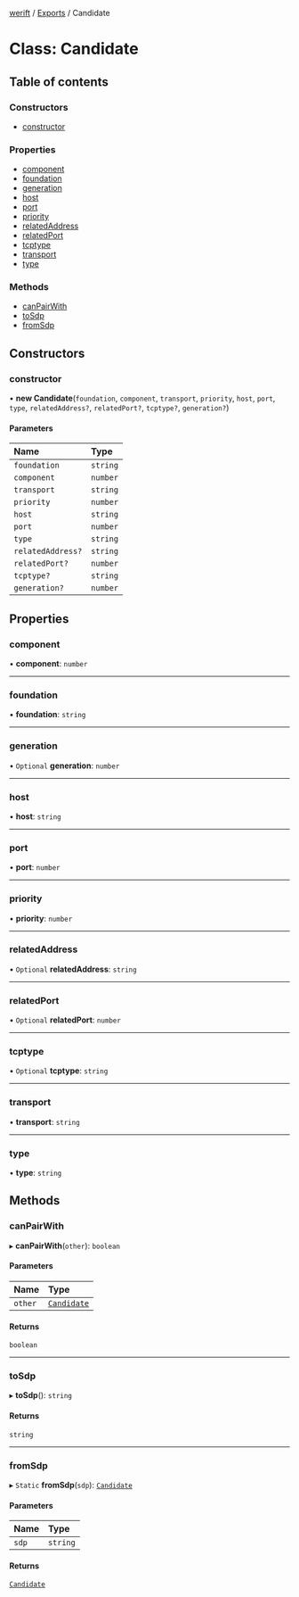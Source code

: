 [werift](../README.md) / [Exports](../modules.md) / Candidate

# Class: Candidate

## Table of contents

### Constructors

- [constructor](Candidate.md#constructor)

### Properties

- [component](Candidate.md#component)
- [foundation](Candidate.md#foundation)
- [generation](Candidate.md#generation)
- [host](Candidate.md#host)
- [port](Candidate.md#port)
- [priority](Candidate.md#priority)
- [relatedAddress](Candidate.md#relatedaddress)
- [relatedPort](Candidate.md#relatedport)
- [tcptype](Candidate.md#tcptype)
- [transport](Candidate.md#transport)
- [type](Candidate.md#type)

### Methods

- [canPairWith](Candidate.md#canpairwith)
- [toSdp](Candidate.md#tosdp)
- [fromSdp](Candidate.md#fromsdp)

## Constructors

### constructor

• **new Candidate**(`foundation`, `component`, `transport`, `priority`, `host`, `port`, `type`, `relatedAddress?`, `relatedPort?`, `tcptype?`, `generation?`)

#### Parameters

| Name | Type |
| :------ | :------ |
| `foundation` | `string` |
| `component` | `number` |
| `transport` | `string` |
| `priority` | `number` |
| `host` | `string` |
| `port` | `number` |
| `type` | `string` |
| `relatedAddress?` | `string` |
| `relatedPort?` | `number` |
| `tcptype?` | `string` |
| `generation?` | `number` |

## Properties

### component

• **component**: `number`

___

### foundation

• **foundation**: `string`

___

### generation

• `Optional` **generation**: `number`

___

### host

• **host**: `string`

___

### port

• **port**: `number`

___

### priority

• **priority**: `number`

___

### relatedAddress

• `Optional` **relatedAddress**: `string`

___

### relatedPort

• `Optional` **relatedPort**: `number`

___

### tcptype

• `Optional` **tcptype**: `string`

___

### transport

• **transport**: `string`

___

### type

• **type**: `string`

## Methods

### canPairWith

▸ **canPairWith**(`other`): `boolean`

#### Parameters

| Name | Type |
| :------ | :------ |
| `other` | [`Candidate`](Candidate.md) |

#### Returns

`boolean`

___

### toSdp

▸ **toSdp**(): `string`

#### Returns

`string`

___

### fromSdp

▸ `Static` **fromSdp**(`sdp`): [`Candidate`](Candidate.md)

#### Parameters

| Name | Type |
| :------ | :------ |
| `sdp` | `string` |

#### Returns

[`Candidate`](Candidate.md)
